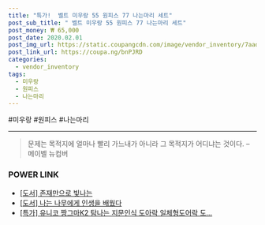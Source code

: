 ```yaml
--- 
title: "특가!  벨트 미우랑 55 원피스 77 나는마리 세트" 
post_sub_title: " 벨트 미우랑 55 원피스 77 나는마리 세트" 
post_money: ₩ 65,000 
post_date: 2020.02.01 
post_img_url: https://static.coupangcdn.com/image/vendor_inventory/7aad/f48c5de270d0fe2370eb7f4407a8bec3e5ccbc08731475a314c15f45062e.jpg 
post_link_url: https://coupa.ng/bnPJRD 
categories: 
  - vendor_inventory 
tags: 
  - 미우랑 
  - 원피스 
  - 나는마리 
--- 
```

  #미우랑 #원피스 #나는마리 
<hr> 

> 문제는 목적지에 얼마나 빨리 가느내가 아니라 그 목적지가 어디냐는 것이다. – 메이벨 뉴컴버 


### POWER LINK

* <a href="https://blog.naver.com/santokki14/221779256575" target="_blank">[도서] 존재만으로 빛나는</a>
* <a href="https://blog.naver.com/fasyy4321/221781099116" target="_blank">[도서] 나는 나무에게 인생을 배웠다</a>
* <a href="https://blog.naver.com/an0733/221792004081" target="_blank">[특가] 유니코 짱그마K2 탐나는 지문인식 도아락 일체형도어락 도...</a>
